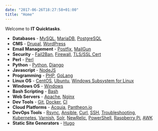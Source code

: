 ```yaml
---
date: "2017-06-26T18:27:58+01:00"
title: "Home"
---
```


Welcome to **IT Quicktasks**.

* **Databases** - [MySQL](tags/mysql/), [MariaDB](tags/mariadb/), [PostgreSQL](tags/postgresql)
* **CMS** - [Drupal](tags/drupal), [WordPress](tags/wordpress)
* **Email Management** - [Postfix](tags/postfix), [MailGun](tags/mailgun)
* **Security** - [Fail2Ban](tags/fail2ban), [Firewall](tags/firewall), [TLS/SSL Cert](tags/sslcert)
* **Perl** - [Perl](tags/perl)
* **Python** - [Python](tags/python), [Django](tags/django)
* **Javascript** - [NodeJS](tags/nodejs)
* **Programming** - [PHP](tags/php), [GoLang](tags/golang)
* **Linux OS** - [CentOS](tags/centos), [Ubuntu](tags/ubuntu), [Windows Subsystem for Linux](tags/wsl)
* **Windows OS** - [Windows](tags/windows)
* **Bash Scripting** - [Bash](tags/bash)
* **Web Servers** - [Apache](tags/apache), [Nginx](tags/nginx)
* **Dev Tools** - [Git](tags/git), [Docker](tags/docker), [CI](tags/ci)
* **Cloud Platforms** - [Acquia](tags/acquia), [Pantheon.io](tags/pantheon.io)
* **DevOps Tools** - [Rsync](tags/rsync), [Ansible](tags/ansible), [Curl](tags/curl), [SSH](tags/ssh), [Troubleshooting](tags/troubleshooting), [Kubernetes](tags/kubernetes), [Varnish](tags/varnish), [Solr](tags/solr), [NewRelic](tags/newrelic),  [PowerShell](tags/powershell), [Raspberry Pi](tags/raspberrypi), [AWK](tags/awk)
* **Static Site Generators** - [Hugo](tags/hugo)
